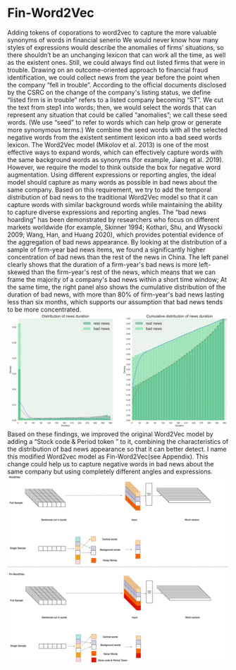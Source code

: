 # Fin-Word2Vec
Adding tokens of coporations to word2vec to capture the more valuable synonyms of words in financial senerio
We would never know how many styles of expressions would describe the anomalies of firms’ situations, so there shouldn’t be an unchanging lexicon that can work all the time, as well as the existent ones. Still, we could always find out listed firms that were in trouble. Drawing on an outcome-oriented approach to financial fraud identification, we could collect news from the year before the point when the company “fell in trouble”. According to the official documents disclosed by the CSRC on the change of the company's listing status, we define “listed firm is in trouble” refers to a listed company becoming “ST”.
We cut the text from step1 into words; then, we would select the words that can represent any situation that could be called “anomalies”; we call these seed words. (We use “seed” to refer to words which can help grow or generate more synonymous terms.) We combine the seed words with all the selected negative words from the existent sentiment lexicon into a bad seed words lexicon.
The Word2Vec model (Mikolov et al. 2013) is one of the most effective ways to expand words, which can effectively capture words with the same background words  as synonyms (for example, Jiang et al. 2019). However, we require the model to think outside the box for negative word augmentation. Using different expressions or reporting angles, the ideal model should capture as many words as possible in bad news about the same company. Based on this requirement, we try to add the temporal distribution of bad news to the traditional Word2Vec model so that it can capture words with similar background words while maintaining the ability to capture diverse expressions and reporting angles.
The “bad news hoarding” has been demonstrated by researchers who focus on different markets worldwide (for example, Skinner 1994; Kothari, Shu, and Wysocki 2009; Wang, Han, and Huang 2020), which provides potential evidence of the aggregation of bad news appearance. By looking at the distribution of a sample of firm-year bad news items, we found a significantly higher concentration of bad news than the rest of the news in China. The left panel clearly shows that the duration of a firm-year's bad news is more left-skewed than the firm-year's rest of the news, which means that we can frame the majority of a company's bad news within a short time window; At the same time, the right panel also shows the cumulative distribution of the duration of bad news, with more than 80% of firm-year's bad news lasting less than six months, which supports our assumption that bad news tends to be more concentrated. 
![picture 1](./figures/Picture_1.png)
Based on these findings, we improved the original Word2Vec model by adding a “Stock code & Period token ” to it, combining the characteristics of the distribution of bad news appearance so that it can better detect. I name this modified Word2vec model as Fin-Word2Vec(see Appendix). This change could help us to capture negative words in bad news about the same company but using completely different angles and expressions.
![picture 2](./figures/Picture_2.png)
